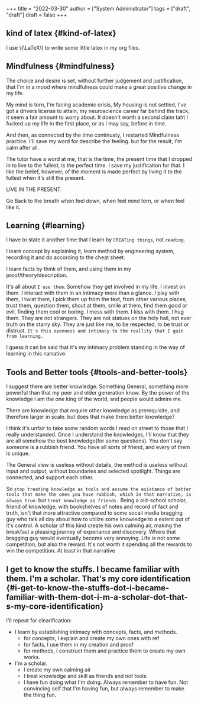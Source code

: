 +++
title = "2022-03-30"
author = ["System Administrator"]
tags = ["draft", "draft"]
draft = false
+++

## kind of latex {#kind-of-latex}

I use \\(\LaTeX\\) to write some little latex in my org files.


## Mindfulness {#mindfulness}

The choice and desire is set, without further judgement and justification, that I'm in a mood where mindfulness could make a great positive change in my life.

My mind is torn, I'm facing academic crisis, My housing is not settled, I've got a drivers license to attain, my neuroscience career far behind the track, it seem a fair amount to worry about. It doesn't worth a second claim taht I fucked up my life in the first place, or as I may say, before in time.

And then, as connected by the time continuaty, I restarted Mindfulness practice. I'll save my word for describe the feeling. but for the result, I'm calm after all.

The tutor have a word at me, that is the time, the present time that I dropped in to live to the fullest, is the perfect time. I save my justification for that. I like the belief, however, of the moment is made perfect by living it to the fullest when it's still the present.

LIVE IN THE PRESENT.

Go Back to the breath when feel down, when feel mind torn, or when feel like it.


## Learning {#learning}

I have to state it another time that I learn by `CREATing things`, not `reading`.

I learn concept by explaining it, learn method by engineering system, recording it and do according to the cheat sheet.

I learn facts by think of them, and using them in my proof/theory/description.

It's all about `I use them`. Somehow they get involved in my life. I invest on them. I interact with them in an intimacy more than a glance. I play with them, I twist them, I pick them up from the text, from other various places, trust them, question them, shout at them, smile at them, find them good or evil, finding them cool or boring. I mess with them. I kiss with them. I hug them. They are not strangers. They are not statues on the holy hall, not ever truth on the starry sky. They are just like me, to be respected, to be trust or distrust. `It's this openness and intimacy to the reallity that I gain from learning.`

I guess it can be said that it's my intimacy problem standing in the way of learning in this narrative.


## Tools and Better tools {#tools-and-better-tools}

I suggest there are better knowledge. Something General, something more powerful than that my peer and older generation know. By the power of the knowledge I am the one king of the world, and people would admire me.

There are knowledge that require other knowledge as prerequisite, and therefore larger in scale. but does that make them better knowledge?

I think it's unfair to take some random words I read on street to those that I really understanded. Once I understand the knowledges, I'll know that they are all somehow the best knowledge(for some questions). You don't say someone is a rubbish friend. You have all sorts of friend, and every of them is unique.

The General view is useless without details, the method is useless without input and output, without boundaries and selected spotlight. Things are connected, and support each other.

So `stop treating knowledge as tools and assume the existance of better tools that make the ones you have rubbish, which in that narrative, is always true`.
but `treat knowledge as friends.` Being a old-school scholar, friend of knowledge, with bookshelves of notes and record of fact and truth, isn't that more attractive compared to some socail media bragging guy who talk all day about how to utilize some knowledge to a extent out of it's control. A scholar of this kind create his own calming air, making the breakfast a pleasing journey of experiance and discovery. Where that bragging guy would eventually become very annoying. Life is not some competition, but also the reward. It's not worth it spending all the rewards to win the competition. At least in that narrative


## I get to know the stuffs. I became familiar with them. I'm a scholar. That's my core identification {#i-get-to-know-the-stuffs-dot-i-became-familiar-with-them-dot-i-m-a-scholar-dot-that-s-my-core-identification}

I'll repeat for clearification:

-   I learn by establishing intimacy with concepts, facts, and methods.
    -   for concepts, I explain and create my own ones with ref
    -   for facts, I use them in my creation and proof
    -   for methods, I construct them and practice them to create my own works.
-   I'm a scholar.
    -   I create my own calming air
    -   I treat knowledge and skill as friends and not tools.
    -   I have fun doing what I'm doing.
        Always remember to have fun.
        Not convincing self that I'm having fun, but always remember to make the thing fun.